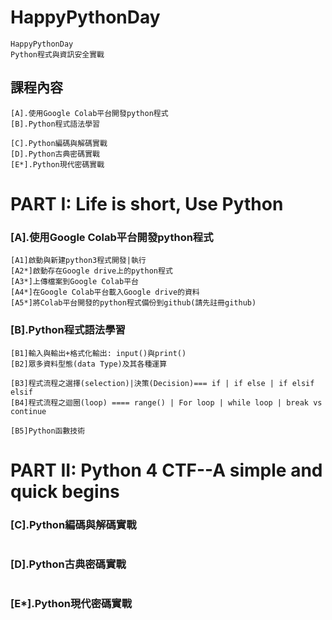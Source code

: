# HappyPythonDay
```
HappyPythonDay 
Python程式與資訊安全實戰
```
## 課程內容
```
[A].使用Google Colab平台開發python程式
[B].Python程式語法學習

[C].Python編碼與解碼實戰
[D].Python古典密碼實戰
[E*].Python現代密碼實戰
```
# PART I: Life is short, Use Python

### [A].使用Google Colab平台開發python程式
```
[A1]啟動與新建python3程式開發|執行
[A2*]啟動存在Google drive上的python程式
[A3*]上傳檔案到Google Colab平台
[A4*]在Google Colab平台載入Google drive的資料
[A5*]將Colab平台開發的python程式備份到github(請先註冊github)
```
### [B].Python程式語法學習
```
[B1]輸入與輸出+格式化輸出: input()與print()
[B2]眾多資料型態(data Type)及其各種運算

[B3]程式流程之選擇(selection)|決策(Decision)=== if | if else | if elsif elsif 
[B4]程式流程之迴圈(loop) ==== range() | For loop | while loop | break vs continue

[B5]Python函數技術
```
# PART II: Python 4 CTF--A simple and quick begins

### [C].Python編碼與解碼實戰
```

```

### [D].Python古典密碼實戰
```

```
### [E*].Python現代密碼實戰
```

```
